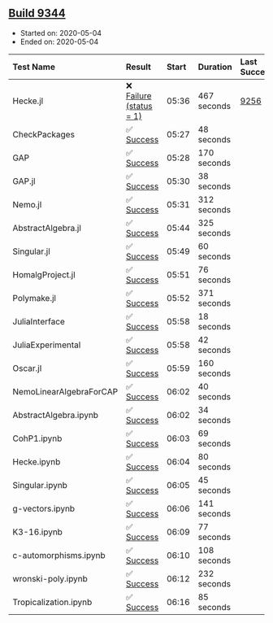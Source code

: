 ## [Build 9344](https://oscarci.mathematik.uni-kl.de/job/oscar/9344/)

* Started on: 2020-05-04
* Ended on: 2020-05-04

| Test Name    | Result | Start | Duration | Last Success | First Failure |
|:-------------|:-------|:------|:---------|:-------------|:--------------|
| Hecke.jl | ❌ [Failure (status = 1)](https://oscarci.mathematik.uni-kl.de/job/oscar/9344/artifact/logs/build-9344/Hecke.jl.log) | 05:36 | 467 seconds | [9256](https://oscarci.mathematik.uni-kl.de/job/oscar/9256/) | [9257](https://oscarci.mathematik.uni-kl.de/job/oscar/9257/) |
| CheckPackages | ✅ [Success](https://oscarci.mathematik.uni-kl.de/job/oscar/9344/artifact/logs/build-9344/CheckPackages.log) | 05:27 | 48 seconds |  |  |
| GAP | ✅ [Success](https://oscarci.mathematik.uni-kl.de/job/oscar/9344/artifact/logs/build-9344/GAP.log) | 05:28 | 170 seconds |  |  |
| GAP.jl | ✅ [Success](https://oscarci.mathematik.uni-kl.de/job/oscar/9344/artifact/logs/build-9344/GAP.jl.log) | 05:30 | 38 seconds |  |  |
| Nemo.jl | ✅ [Success](https://oscarci.mathematik.uni-kl.de/job/oscar/9344/artifact/logs/build-9344/Nemo.jl.log) | 05:31 | 312 seconds |  |  |
| AbstractAlgebra.jl | ✅ [Success](https://oscarci.mathematik.uni-kl.de/job/oscar/9344/artifact/logs/build-9344/AbstractAlgebra.jl.log) | 05:44 | 325 seconds |  |  |
| Singular.jl | ✅ [Success](https://oscarci.mathematik.uni-kl.de/job/oscar/9344/artifact/logs/build-9344/Singular.jl.log) | 05:49 | 60 seconds |  |  |
| HomalgProject.jl | ✅ [Success](https://oscarci.mathematik.uni-kl.de/job/oscar/9344/artifact/logs/build-9344/HomalgProject.jl.log) | 05:51 | 76 seconds |  |  |
| Polymake.jl | ✅ [Success](https://oscarci.mathematik.uni-kl.de/job/oscar/9344/artifact/logs/build-9344/Polymake.jl.log) | 05:52 | 371 seconds |  |  |
| JuliaInterface | ✅ [Success](https://oscarci.mathematik.uni-kl.de/job/oscar/9344/artifact/logs/build-9344/JuliaInterface.log) | 05:58 | 18 seconds |  |  |
| JuliaExperimental | ✅ [Success](https://oscarci.mathematik.uni-kl.de/job/oscar/9344/artifact/logs/build-9344/JuliaExperimental.log) | 05:58 | 42 seconds |  |  |
| Oscar.jl | ✅ [Success](https://oscarci.mathematik.uni-kl.de/job/oscar/9344/artifact/logs/build-9344/Oscar.jl.log) | 05:59 | 160 seconds |  |  |
| NemoLinearAlgebraForCAP | ✅ [Success](https://oscarci.mathematik.uni-kl.de/job/oscar/9344/artifact/logs/build-9344/NemoLinearAlgebraForCAP.log) | 06:02 | 40 seconds |  |  |
| AbstractAlgebra.ipynb | ✅ [Success](https://oscarci.mathematik.uni-kl.de/job/oscar/9344/artifact/logs/build-9344/AbstractAlgebra.ipynb.log) | 06:02 | 34 seconds |  |  |
| CohP1.ipynb | ✅ [Success](https://oscarci.mathematik.uni-kl.de/job/oscar/9344/artifact/logs/build-9344/CohP1.ipynb.log) | 06:03 | 69 seconds |  |  |
| Hecke.ipynb | ✅ [Success](https://oscarci.mathematik.uni-kl.de/job/oscar/9344/artifact/logs/build-9344/Hecke.ipynb.log) | 06:04 | 80 seconds |  |  |
| Singular.ipynb | ✅ [Success](https://oscarci.mathematik.uni-kl.de/job/oscar/9344/artifact/logs/build-9344/Singular.ipynb.log) | 06:05 | 45 seconds |  |  |
| g-vectors.ipynb | ✅ [Success](https://oscarci.mathematik.uni-kl.de/job/oscar/9344/artifact/logs/build-9344/g-vectors.ipynb.log) | 06:06 | 141 seconds |  |  |
| K3-16.ipynb | ✅ [Success](https://oscarci.mathematik.uni-kl.de/job/oscar/9344/artifact/logs/build-9344/K3-16.ipynb.log) | 06:09 | 77 seconds |  |  |
| c-automorphisms.ipynb | ✅ [Success](https://oscarci.mathematik.uni-kl.de/job/oscar/9344/artifact/logs/build-9344/c-automorphisms.ipynb.log) | 06:10 | 108 seconds |  |  |
| wronski-poly.ipynb | ✅ [Success](https://oscarci.mathematik.uni-kl.de/job/oscar/9344/artifact/logs/build-9344/wronski-poly.ipynb.log) | 06:12 | 232 seconds |  |  |
| Tropicalization.ipynb | ✅ [Success](https://oscarci.mathematik.uni-kl.de/job/oscar/9344/artifact/logs/build-9344/Tropicalization.ipynb.log) | 06:16 | 85 seconds |  |  |
